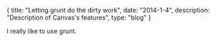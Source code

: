 {
  title: "Letting grunt do the dirty work",
  date:  "2014-1-4",
  description: "Description of Canvas's features",
  type: "blog"
}

I really like to use grunt.